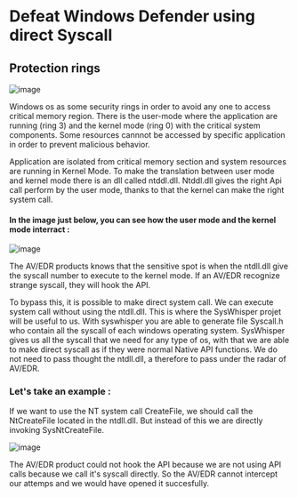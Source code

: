 # Defeat Windows Defender using direct Syscall

## Protection rings


![image](https://user-images.githubusercontent.com/76106120/151554524-e5d661f2-6d22-4051-a2bf-40367cf6ac2f.png)


Windows os as some security rings in order to avoid any one to access critical memory region.
There is the user-mode where the application are running (ring 3) and the kernel mode (ring 0) with the critical system components.
Some resources cannnot be accessed by specific application in order to prevent malicious behavior.

Application are isolated from critical memory section and system resources are running in Kernel Mode.
To make the translation between user mode and kernel mode there is an dll called ntddl.dll.
Ntddl.dll gives the right Api call perform by the user mode, thanks to that the kernel can make the right system call.

#### In the image just below, you can see how the user mode and the kernel mode interract :
 
![image](https://user-images.githubusercontent.com/76106120/151559138-3b33e231-e4a8-4af7-a561-c34278648b02.png)
 
 
The AV/EDR products knows that the sensitive spot is when the ntdll.dll give the syscall number to execute to the kernel mode.
If an AV/EDR recognize strange syscall, they will hook the API.
 
To bypass this, it is possible to make direct system call. We can execute system call without using the ntdll.dll.
This is where the SysWhisper projet will be useful to us. With syswhisper you are able to generate file Syscall.h who contain all the syscall of each windows operating system.
SysWhisper gives us all the syscall that we need for any type of os, with that we are able to make direct syscall as if they were normal Native API functions.
We do not need to pass thought the ntdll.dll, a therefore to pass under the radar of AV/EDR.

### Let's take an example :

If we want to use the NT system call CreateFile, we should call the NtCreateFile located in the ntdll.dll. But instead of this we are directly invoking SysNtCreateFile.

![image](https://user-images.githubusercontent.com/76106120/151571082-cb09f257-e154-4329-9f3f-13b1e06cc1ca.png)

 
The AV/EDR product could not hook the API because we are not using API calls because we call it's syscall directly. 
So the AV/EDR cannot intercept our attemps and we would have opened it succesfully.
 

